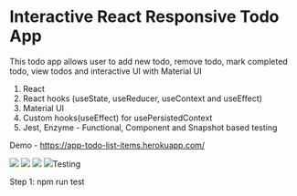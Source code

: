 # Interactive React Responsive Todo App

This todo app allows user to add new todo, remove todo, mark completed todo, view todos and interactive UI with Material UI 

1. React
2. React hooks (useState, useReducer, useContext and useEffect)
3. Material UI 
4. Custom hooks(useEffect) for usePersistedContext
5. Jest, Enzyme - Functional, Component and Snapshot based testing

Demo - https://app-todo-list-items.herokuapp.com/




<img src="https://ibb.co/WthwjBJ"/>
<img src="https://ibb.co/brF1fVG"/>
<img src="https://ibb.co/JHPmtS8"/>
<img src="https://ibb.co/FwrMQ16/>

Step 1: npm install

Step 2: npm run start

## Testing
Step 1: npm run test
